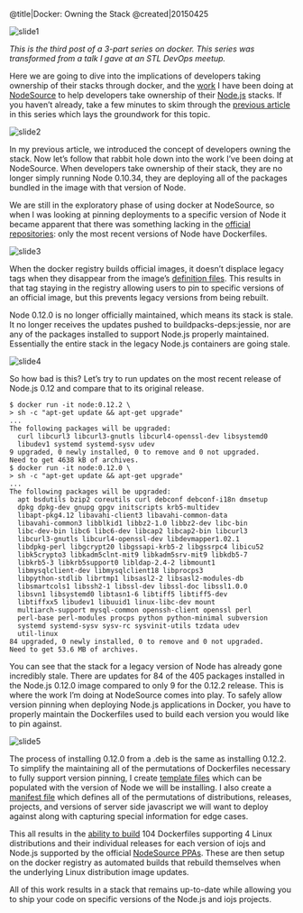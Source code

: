 @title|Docker: Owning the Stack
@created|20150425

![slide1](/images/docker_owning_stack_slide1.png)

_This is the third post of a 3-part series on docker. This series was transformed from a talk I gave at an STL DevOps meetup._

Here we are going to dive into the implications of developers taking ownership of their stacks through docker, and the [work](https://github.com/nodesource/docker-node) I have been doing at [NodeSource](https://nodesource.com/) to help developers take ownership of their [Node.js](https://nodejs.org/) stacks. If you haven’t already, take a few minutes to skim through the [previous article](/2015/04/24/How-Docker-Changes-Things.html) in this series which lays the groundwork for this topic.

![slide2](/images/docker_owning_stack_slide2.png)

In my previous article, we introduced the concept of developers owning the stack. Now let’s follow that rabbit hole down into the work I’ve been doing at NodeSource. When developers take ownership of their stack, they are no longer simply running Node 0.10.34, they are deploying all of the packages bundled in the image with that version of Node.

We are still in the exploratory phase of using docker at NodeSource, so when I was looking at pinning deployments to a specific version of Node it became apparent that there was something lacking in the [official repositories](https://github.com/joyent/docker-node): only the most recent versions of Node have Dockerfiles.

![slide3](/images/docker_owning_stack_slide3.png)

When the docker registry builds official images, it doesn’t displace legacy tags when they disappear from the image’s [definition files](https://github.com/docker-library/official-images/blob/master/library/node). This results in that tag staying in the registry allowing users to pin to specific versions of an official image, but this prevents legacy versions from being rebuilt.

Node 0.12.0 is no longer officially maintained, which means its stack is stale. It no longer receives the updates pushed to buildpacks-deps:jessie, nor are any of the packages installed to support Node.js properly maintained. Essentially the entire stack in the legacy Node.js containers are going stale.

![slide4](/images/docker_owning_stack_slide4.png)

So how bad is this? Let’s try to run updates on the most recent release of Node.js 0.12 and compare that to its original release.

```
$ docker run -it node:0.12.2 \
> sh -c "apt-get update && apt-get upgrade"
...
The following packages will be upgraded:
  curl libcurl3 libcurl3-gnutls libcurl4-openssl-dev libsystemd0
  libudev1 systemd systemd-sysv udev
9 upgraded, 0 newly installed, 0 to remove and 0 not upgraded.
Need to get 4638 kB of archives.
$ docker run -it node:0.12.0 \
> sh -c "apt-get update && apt-get upgrade"
...
The following packages will be upgraded:
  apt bsdutils bzip2 coreutils curl debconf debconf-i18n dmsetup
  dpkg dpkg-dev gnupg gpgv initscripts krb5-multidev
  libapt-pkg4.12 libavahi-client3 libavahi-common-data
  libavahi-common3 libblkid1 libbz2-1.0 libbz2-dev libc-bin 
  libc-dev-bin libc6 libc6-dev libcap2 libcap2-bin libcurl3
  libcurl3-gnutls libcurl4-openssl-dev libdevmapper1.02.1
  libdpkg-perl libgcrypt20 libgssapi-krb5-2 libgssrpc4 libicu52
  libk5crypto3 libkadm5clnt-mit9 libkadm5srv-mit9 libkdb5-7
  libkrb5-3 libkrb5support0 libldap-2.4-2 libmount1
  libmysqlclient-dev libmysqlclient18 libprocps3
  libpython-stdlib librtmp1 libsasl2-2 libsasl2-modules-db
  libsmartcols1 libssh2-1 libssl-dev libssl-doc libssl1.0.0
  libsvn1 libsystemd0 libtasn1-6 libtiff5 libtiff5-dev
  libtiffxx5 libudev1 libuuid1 linux-libc-dev mount
  multiarch-support mysql-common openssh-client openssl perl
  perl-base perl-modules procps python python-minimal subversion
  systemd systemd-sysv sysv-rc sysvinit-utils tzdata udev
  util-linux
84 upgraded, 0 newly installed, 0 to remove and 0 not upgraded.
Need to get 53.6 MB of archives.
```

You can see that the stack for a legacy version of Node has already gone incredibly stale. There are updates for 84 of the 405 packages installed in the Node.js 0.12.0 image compared to only 9 for the 0.12.2 release. This is where the work I’m doing at NodeSource comes into play. To safely allow version pinning when deploying Node.js applications in Docker, you have to properly maintain the Dockerfiles used to build each version you would like to pin against.

![slide5](/images/docker_owning_stack_slide5.png)

The process of installing 0.12.0 from a .deb is the same as installing 0.12.2. To simplify the maintaining all of the permutations of Dockerfiles necessary to fully support version pinning, I create [template files](https://github.com/nodesource/docker-node/tree/master/dockerfiles) which can be populated with the version of Node we will be installing. I also create a [manifest file](https://github.com/nodesource/docker-node/blob/master/dockerfiles/dists.js) which defines all of the permutations of distributions, releases, projects, and versions of server side javascript we will want to deploy against along with capturing special information for edge cases.

This all results in the [ability to build](https://github.com/nodesource/docker-node/blob/master/generate.js) 104 Dockerfiles supporting 4 Linux distributions and their individual releases for each version of iojs and Node.js supported by the official [NodeSource PPAs](https://github.com/nodesource/distributions). These are then setup on the docker registry as automated builds that rebuild themselves when the underlying Linux distribution image updates.

All of this work results in a stack that remains up-to-date while allowing you to ship your code on specific versions of the Node.js and iojs projects.
